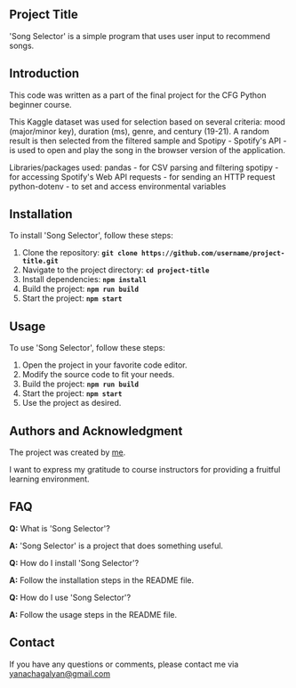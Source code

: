 ## **Project Title**

'Song Selector' is a simple program that uses user input to recommend songs.

## **Introduction**

This code was written as a part of the final project for the CFG Python beginner course.

This Kaggle dataset was used for selection based on several criteria: mood (major/minor key), duration (ms), genre, and century (19-21). A random result is then selected from the filtered sample and Spotipy - Spotify's API - is used to open and play the song in the browser version of the application.

Libraries/packages used: 
    pandas - for CSV parsing and filtering 
    spotipy - for accessing Spotify's Web API 
    requests - for sending an HTTP request 
    python-dotenv - to set and access environmental variables

## **Installation**

To install 'Song Selector', follow these steps:

1. Clone the repository: **`git clone https://github.com/username/project-title.git`**
2. Navigate to the project directory: **`cd project-title`**
3. Install dependencies: **`npm install`**
4. Build the project: **`npm run build`**
5. Start the project: **`npm start`**

## **Usage**

To use 'Song Selector', follow these steps:

1. Open the project in your favorite code editor.
2. Modify the source code to fit your needs.
3. Build the project: **`npm run build`**
4. Start the project: **`npm start`**
5. Use the project as desired.

<!-- ## **License**

'Song Selector' is released under the MIT License. See the **[LICENSE](https://www.blackbox.ai/share/LICENSE)** file for details. -->

## **Authors and Acknowledgment**

The project was created by [me](https://github.com/poloniumcube).

I want to express my gratitude to course instructors for providing a fruitful learning environment.

## **FAQ**

**Q:** What is 'Song Selector'?

**A:** 'Song Selector' is a project that does something useful.

**Q:** How do I install 'Song Selector'?

**A:** Follow the installation steps in the README file.

**Q:** How do I use 'Song Selector'?

**A:** Follow the usage steps in the README file.

## **Contact**

If you have any questions or comments, please contact me via yanachagalyan@gmail.com
